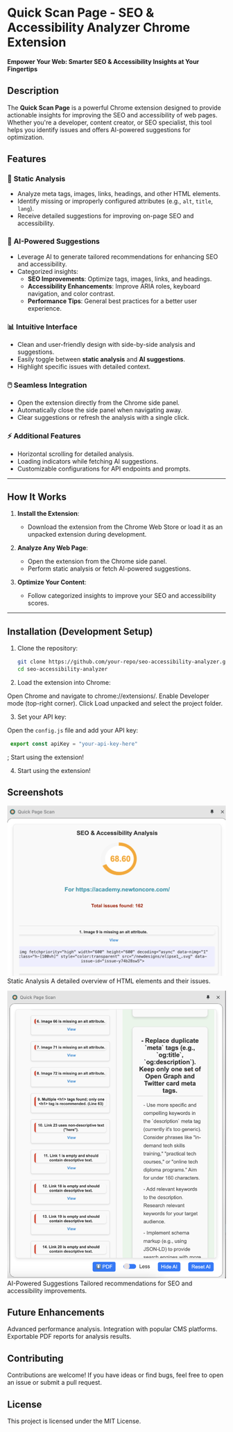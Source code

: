 # Quick Scan Page - SEO & Accessibility Analyzer Chrome Extension

**Empower Your Web: Smarter SEO & Accessibility Insights at Your Fingertips**

## Description

The **Quick Scan Page** is a powerful Chrome extension designed to provide actionable insights for improving the SEO and accessibility of web pages. Whether you're a developer, content creator, or SEO specialist, this tool helps you identify issues and offers AI-powered suggestions for optimization.

## Features

### 🚀 **Static Analysis**
- Analyze meta tags, images, links, headings, and other HTML elements.
- Identify missing or improperly configured attributes (e.g., `alt`, `title`, `lang`).
- Receive detailed suggestions for improving on-page SEO and accessibility.

### 🤖 **AI-Powered Suggestions**
- Leverage AI to generate tailored recommendations for enhancing SEO and accessibility.
- Categorized insights:
  - **SEO Improvements**: Optimize tags, images, links, and headings.
  - **Accessibility Enhancements**: Improve ARIA roles, keyboard navigation, and color contrast.
  - **Performance Tips**: General best practices for a better user experience.

### 📊 **Intuitive Interface**
- Clean and user-friendly design with side-by-side analysis and suggestions.
- Easily toggle between **static analysis** and **AI suggestions**.
- Highlight specific issues with detailed context.

### 🖱️ **Seamless Integration**
- Open the extension directly from the Chrome side panel.
- Automatically close the side panel when navigating away.
- Clear suggestions or refresh the analysis with a single click.

### ⚡ **Additional Features**
- Horizontal scrolling for detailed analysis.
- Loading indicators while fetching AI suggestions.
- Customizable configurations for API endpoints and prompts.

---

## How It Works

1. **Install the Extension**:
   - Download the extension from the Chrome Web Store or load it as an unpacked extension during development.

2. **Analyze Any Web Page**:
   - Open the extension from the Chrome side panel.
   - Perform static analysis or fetch AI-powered suggestions.

3. **Optimize Your Content**:
   - Follow categorized insights to improve your SEO and accessibility scores.

---

## Installation (Development Setup)

1. Clone the repository:
   ```bash
   git clone https://github.com/your-repo/seo-accessibility-analyzer.git
   cd seo-accessibility-analyzer

2. Load the extension into Chrome:

  Open Chrome and navigate to chrome://extensions/.
  Enable Developer mode (top-right corner).
  Click Load unpacked and select the project folder.

3. Set your API key:

  Open the `config.js` file and add your API key:

  ```javascript
   export const apiKey = "your-api-key-here"
  ```
  
  ;
  Start using the extension!


4. Start using the extension!


## Screenshots

  ![Quick Can Page Score](assets/images/screenshot.png)
  Static Analysis
  A detailed overview of HTML elements and their issues.

  ![Quick Can Page Score](assets/images/screenshot-1.png)
  AI-Powered Suggestions
  Tailored recommendations for SEO and accessibility improvements.

## Future Enhancements

  Advanced performance analysis.
  Integration with popular CMS platforms.
  Exportable PDF reports for analysis results.


## Contributing

  Contributions are welcome! If you have ideas or find bugs, feel free to open an issue or submit a pull request.

## License

This project is licensed under the MIT License.
